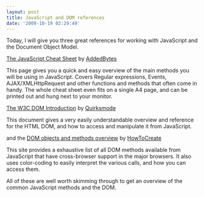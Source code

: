 ```yaml
---
layout: post
title: JavaScript and DOM references
date: '2009-10-19 02:29:49'
---
```


Today, I will give you three great references for working with JavaScript and the Document Object Model.

[The JavaScript Cheat Sheet](http://www.addedbytes.com/cheat-sheets/javascript-cheat-sheet/) by [AddedBytes](http://www.addedbytes.com)

This page gives you a quick and easy overview of the main methods you will be using in JavaScript. Covers Regular expressions, Events, AJAX/XMLHttpRequest and other functions and methods that often come in handy. The whole cheat sheet even fits on a single A4 page, and can be printed out and hung next to your monitor.

[The W3C DOM Introduction](http://www.quirksmode.org/dom/intro.html) by [Quirksmode](http://www.quirksmode.org/)

This document gives a very easily understandable overview and reference for the HTML DOM, and how to access and manipulate it from JavaScript.

and the [DOM objects and methods overview](http://www.howtocreate.co.uk/tutorials/javascript/domstructure) by [HowToCreate](http://www.howtocreate.co.uk)

This site provides a exhaustive list of all DOM methods available from JavaScript that have cross-browser support in the major browsers. It also uses color-coding to easily interpret the various calls, and how you can access them.

All of these are well worth skimming through to get an overview of the common JavaScript methods and the DOM.